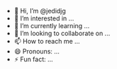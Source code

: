 - 👋 Hi, I’m @jedidjg
- 👀 I’m interested in ...
- 🌱 I’m currently learning ...
- 💞️ I’m looking to collaborate on ...
- 📫 How to reach me ...
- 😄 Pronouns: ...
- ⚡ Fun fact: ...

<!---
jedidjg/jedidjg is a ✨ special ✨ repository because its `README.md` (this file) appears on your GitHub profile.
You can click the Preview link to take a look at your changes.
--->
